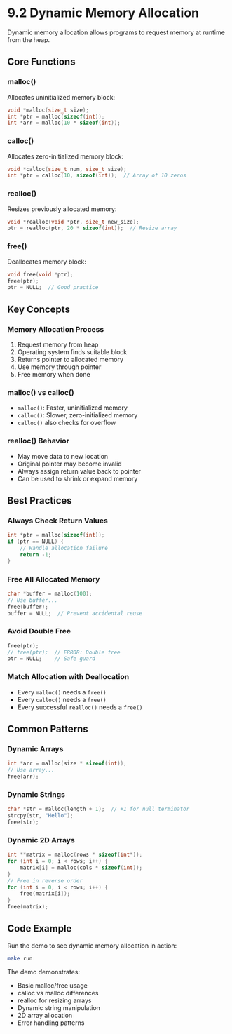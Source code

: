 # 9.2 Dynamic Memory Allocation

Dynamic memory allocation allows programs to request memory at runtime from the heap.

## Core Functions

### **malloc()**
Allocates uninitialized memory block:
```c
void *malloc(size_t size);
int *ptr = malloc(sizeof(int));
int *arr = malloc(10 * sizeof(int));
```

### **calloc()**
Allocates zero-initialized memory block:
```c
void *calloc(size_t num, size_t size);
int *ptr = calloc(10, sizeof(int));  // Array of 10 zeros
```

### **realloc()**
Resizes previously allocated memory:
```c
void *realloc(void *ptr, size_t new_size);
ptr = realloc(ptr, 20 * sizeof(int));  // Resize array
```

### **free()**
Deallocates memory block:
```c
void free(void *ptr);
free(ptr);
ptr = NULL;  // Good practice
```

## Key Concepts

### **Memory Allocation Process**
1. Request memory from heap
2. Operating system finds suitable block
3. Returns pointer to allocated memory
4. Use memory through pointer
5. Free memory when done

### **malloc() vs calloc()**
- `malloc()`: Faster, uninitialized memory
- `calloc()`: Slower, zero-initialized memory
- `calloc()` also checks for overflow

### **realloc() Behavior**
- May move data to new location
- Original pointer may become invalid
- Always assign return value back to pointer
- Can be used to shrink or expand memory

## Best Practices

### **Always Check Return Values**
```c
int *ptr = malloc(sizeof(int));
if (ptr == NULL) {
    // Handle allocation failure
    return -1;
}
```

### **Free All Allocated Memory**
```c
char *buffer = malloc(100);
// Use buffer...
free(buffer);
buffer = NULL;  // Prevent accidental reuse
```

### **Avoid Double Free**
```c
free(ptr);
// free(ptr);  // ERROR: Double free
ptr = NULL;    // Safe guard
```

### **Match Allocation with Deallocation**
- Every `malloc()` needs a `free()`
- Every `calloc()` needs a `free()`
- Every successful `realloc()` needs a `free()`

## Common Patterns

### **Dynamic Arrays**
```c
int *arr = malloc(size * sizeof(int));
// Use array...
free(arr);
```

### **Dynamic Strings**
```c
char *str = malloc(length + 1);  // +1 for null terminator
strcpy(str, "Hello");
free(str);
```

### **Dynamic 2D Arrays**
```c
int **matrix = malloc(rows * sizeof(int*));
for (int i = 0; i < rows; i++) {
    matrix[i] = malloc(cols * sizeof(int));
}
// Free in reverse order
for (int i = 0; i < rows; i++) {
    free(matrix[i]);
}
free(matrix);
```

## Code Example

Run the demo to see dynamic memory allocation in action:
```bash
make run
```

The demo demonstrates:
- Basic malloc/free usage
- calloc vs malloc differences
- realloc for resizing arrays
- Dynamic string manipulation
- 2D array allocation
- Error handling patterns
